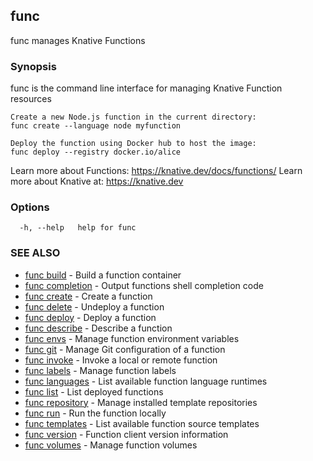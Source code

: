 ## func

func manages Knative Functions

### Synopsis

func is the command line interface for managing Knative Function resources

	Create a new Node.js function in the current directory:
	func create --language node myfunction

	Deploy the function using Docker hub to host the image:
	func deploy --registry docker.io/alice

Learn more about Functions:  https://knative.dev/docs/functions/
Learn more about Knative at: https://knative.dev

### Options

```
  -h, --help   help for func
```

### SEE ALSO

* [func build](func_build.md)	 - Build a function container
* [func completion](func_completion.md)	 - Output functions shell completion code
* [func create](func_create.md)	 - Create a function
* [func delete](func_delete.md)	 - Undeploy a function
* [func deploy](func_deploy.md)	 - Deploy a function
* [func describe](func_describe.md)	 - Describe a function
* [func envs](func_envs.md)	 - Manage function environment variables
* [func git](func_git.md)	 - Manage Git configuration of a function
* [func invoke](func_invoke.md)	 - Invoke a local or remote function
* [func labels](func_labels.md)	 - Manage function labels
* [func languages](func_languages.md)	 - List available function language runtimes
* [func list](func_list.md)	 - List deployed functions
* [func repository](func_repository.md)	 - Manage installed template repositories
* [func run](func_run.md)	 - Run the function locally
* [func templates](func_templates.md)	 - List available function source templates
* [func version](func_version.md)	 - Function client version information
* [func volumes](func_volumes.md)	 - Manage function volumes

